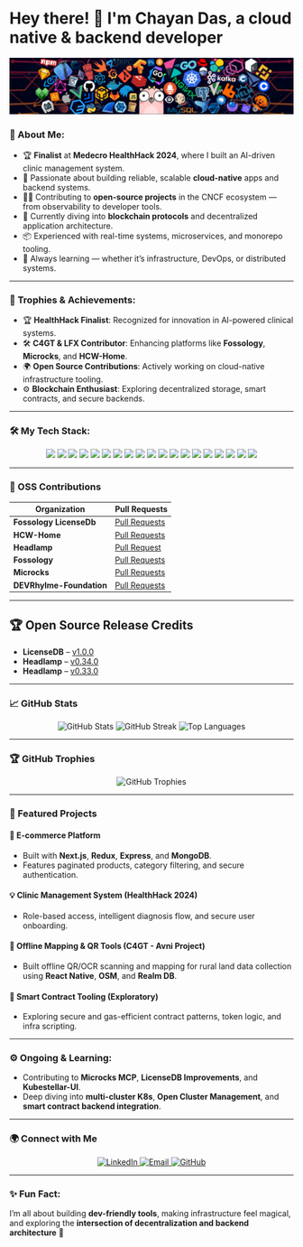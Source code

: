 # Hey there! 👋 I'm Chayan Das, a cloud native & backend developer

<p align="center">
    <img src="./header_1.png" alt="Header Image">
</p>

### 🚀 About Me:
- 🏆 **Finalist** at **Medecro HealthHack 2024**, where I built an AI-driven clinic management system.
- 🔧 Passionate about building reliable, scalable **cloud-native** apps and backend systems.
- 🧑‍💻 Contributing to **open-source projects** in the CNCF ecosystem — from observability to developer tools.
- 🌱 Currently diving into **blockchain protocols** and decentralized application architecture.
- 📦 Experienced with real-time systems, microservices, and monorepo tooling.
- 🧠 Always learning — whether it’s infrastructure, DevOps, or distributed systems.

---

### 🏅 Trophies & Achievements:
- 🏆 **HealthHack Finalist**: Recognized for innovation in AI-powered clinical systems.
- 🛠️ **C4GT & LFX Contributor**: Enhancing platforms like **Fossology**, **Microcks**, and **HCW-Home**.
- 🌍 **Open Source Contributions**: Actively working on cloud-native infrastructure tooling.
- ⚙️ **Blockchain Enthusiast**: Exploring decentralized storage, smart contracts, and secure backends.

---

### 🛠️ My Tech Stack:
<p align="center">
  <img src="https://img.shields.io/badge/Go-%2300ADD8.svg?style=for-the-badge&logo=go&logoColor=white"/>
  <img src="https://img.shields.io/badge/TypeScript-%23007ACC.svg?style=for-the-badge&logo=typescript&logoColor=white"/>
  <img src="https://img.shields.io/badge/Node.js-339933?style=for-the-badge&logo=nodedotjs&logoColor=white"/>
  <img src="https://img.shields.io/badge/NestJS-%23E0234E.svg?style=for-the-badge&logo=nestjs&logoColor=white"/>
  <img src="https://img.shields.io/badge/PostgreSQL-%23336791.svg?style=for-the-badge&logo=postgresql&logoColor=white"/>
  <img src="https://img.shields.io/badge/MongoDB-%2347A248.svg?style=for-the-badge&logo=mongodb&logoColor=white"/>
  <img src="https://img.shields.io/badge/Prisma-2D3748?style=for-the-badge&logo=prisma&logoColor=white"/>
  <img src="https://img.shields.io/badge/Redis-%23DC382D.svg?style=for-the-badge&logo=redis&logoColor=white"/>
  <img src="https://img.shields.io/badge/Docker-%232496ED.svg?style=for-the-badge&logo=docker&logoColor=white"/>
  <img src="https://img.shields.io/badge/Kubernetes-%23326CE5.svg?style=for-the-badge&logo=kubernetes&logoColor=white"/>
  <img src="https://img.shields.io/badge/K3s-%23007ACC.svg?style=for-the-badge&logo=kubernetes&logoColor=white"/>
  <img src="https://img.shields.io/badge/Helm-%23000.svg?style=for-the-badge&logo=helm&logoColor=white"/>
  <img src="https://img.shields.io/badge/GitHub_Actions-%232671E5.svg?style=for-the-badge&logo=githubactions&logoColor=white"/>
  <img src="https://img.shields.io/badge/Web3-%23F16822.svg?style=for-the-badge&logo=ethereum&logoColor=white"/>
  <img src="https://img.shields.io/badge/Tailwind_CSS-%2338B2AC.svg?style=for-the-badge&logo=tailwind-css&logoColor=white"/>
  <img src="https://img.shields.io/badge/React-%2361DAFB.svg?style=for-the-badge&logo=react&logoColor=black"/>
  <img src="https://img.shields.io/badge/Next.js-000000?style=for-the-badge&logo=nextdotjs&logoColor=white"/>
  <img src="https://img.shields.io/badge/Git-%23F05033.svg?style=for-the-badge&logo=git&logoColor=white"/>
  <img src="https://img.shields.io/badge/Linux-%23FCC624.svg?style=for-the-badge&logo=linux&logoColor=black"/>
</p>

---

### 🌟 OSS Contributions

| Organization              | Pull Requests                                                                                     |
|---------------------------|-------------------------------------------------------------------------------------------------|
| **Fossology LicenseDb**    | [Pull Requests](https://github.com/fossology/LicenseDb/issues?q=is%3Apr%20state%3Aopen%20author%3AChayanDass)     |
| **HCW-Home**               | [Pull Requests](https://github.com/HCW-home/hcw-home/issues?q=is%3Apr+is%3Aopen+author%3AChayanDass)   |
| **Headlamp**                | [Pull Request](https://github.com/kubernetes-sigs/headlamp/issues?q=is%3Apr+author%3AChayanDass)|
| **Fossology**              | [Pull Requests](https://github.com/fossology/fossology/issues?q=is%3Apr+is%3Aopen+author%3AChayanDass)             |
| **Microcks**               | [Pull Requests](https://github.com/microcks/microcks/pulls?q=is%3Apr+author%3AChayanDass+is%3Aclosed)   |
| **DEVRhylme-Foundation**   | [Pull Requests](https://github.com/DEVRhylme-Foundation/new-website/issues?q=is%3Apr+is%3Aopen+author%3AChayanDass)|

---
## 🏆 Open Source Release Credits

- **LicenseDB** – [v1.0.0](https://github.com/fossology/LicenseDb/releases/tag/1.0.0)
- **Headlamp** – [v0.34.0](https://github.com/kubernetes-sigs/headlamp/releases/tag/v0.34.0)
- **Headlamp** – [v0.33.0](https://github.com/kubernetes-sigs/headlamp/releases/tag/v0.33.0)

---

### 📈 GitHub Stats

<p align="center">
  <img src="https://github-readme-stats.vercel.app/api?username=ChayanDass&show_icons=true&theme=radical" alt="GitHub Stats"/>
  <img src="https://github-readme-streak-stats.herokuapp.com/?user=ChayanDass&theme=radical" alt="GitHub Streak"/>
  <img src="https://github-readme-stats.vercel.app/api/top-langs/?username=ChayanDass&layout=compact&theme=radical" alt="Top Languages"/>
</p>

---

### 🏆 GitHub Trophies

<p align="center">
  <img src="https://github-profile-trophy.vercel.app/?username=ChayanDass&theme=radical&margin-w=15&margin-h=15" alt="GitHub Trophies"/>
</p>

---

### 🌟 Featured Projects

#### 🔧 **E-commerce Platform**
- Built with **Next.js**, **Redux**, **Express**, and **MongoDB**.
- Features paginated products, category filtering, and secure authentication.

#### 💡 **Clinic Management System (HealthHack 2024)**
- Role-based access, intelligent diagnosis flow, and secure user onboarding.

#### 🧭 **Offline Mapping & QR Tools (C4GT - Avni Project)**
- Built offline QR/OCR scanning and mapping for rural land data collection using **React Native**, **OSM**, and **Realm DB**.

#### 🔗 **Smart Contract Tooling (Exploratory)**
- Exploring secure and gas-efficient contract patterns, token logic, and infra scripting.

---

### ⚙️ Ongoing & Learning:

- Contributing to **Microcks MCP**, **LicenseDB Improvements**, and **Kubestellar-UI**.
- Deep diving into **multi-cluster K8s**, **Open Cluster Management**, and **smart contract backend integration**.

---

### 🌍 Connect with Me

<p align="center">
  <a href="https://www.linkedin.com/in/chayan8837/">
    <img src="https://img.shields.io/badge/LinkedIn-%230077B5.svg?style=for-the-badge&logo=linkedin&logoColor=white" alt="LinkedIn"/>
  </a>
  <a href="mailto:daschayan8837@gmail.com">
    <img src="https://img.shields.io/badge/Email-%23D14836.svg?style=for-the-badge&logo=gmail&logoColor=white" alt="Email"/>
  </a>
  <a href="https://github.com/ChayanDass">
    <img src="https://img.shields.io/badge/GitHub-%23121011.svg?style=for-the-badge&logo=github&logoColor=white" alt="GitHub"/>
  </a>
</p>

---

### ✨ Fun Fact:
I’m all about building **dev-friendly tools**, making infrastructure feel magical, and exploring the **intersection of decentralization and backend architecture** 🚀

